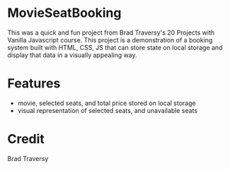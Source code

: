 # MovieSeatBooking
This was a quick and fun project from Brad Traversy's 20 Projects with Vanilla Javascript course. This project is a demonstration of a booking system built with HTML, CSS, JS that can store state on local storage and display that data in a visually appealing way.

# Features
* movie, selected seats, and total price stored on local storage
* visual representation of selected seats, and unavailable seats 

# Credit 
Brad Traversy
